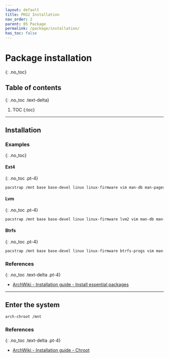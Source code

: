 ```yaml
---
layout: default
title: PKG2 Installation
nav_order: 2
parent: 05 Package
permalink: /package/installation/
has_toc: false
---
```


# Package installation
{: .no_toc}

## Table of contents
{: .no_toc .text-delta}

1. TOC
{:toc}

---

## Installation

### Examples
{: .no_toc}

#### Ext4
{: .no_toc .pt-4}

```bash
pacstrap /mnt base base-devel linux linux-firmware vim man-db man-pages
```

#### Lvm
{: .no_toc .pt-4}

```bash
pacstrap /mnt base base-devel linux linux-firmware lvm2 vim man-db man-pages
```

#### Btrfs
{: .no_toc .pt-4}

```bash
pacstrap /mnt base base-devel linux linux-firmware btrfs-progs vim man-db man-pages
```

### References
{: .no_toc .text-delta .pt-4}

- [ArchWiki - Installation guide - Install essential packages](https://wiki.archlinux.org/index.php/Installation_guide#Install_essential_packages)

---

## Enter the system

```bash
arch-chroot /mnt
```

### References
{: .no_toc .text-delta .pt-4}

- [ArchWiki - Installation guide - Chroot](https://wiki.archlinux.org/index.php/Installation_guide#Chroot)
